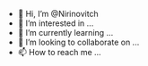 - 👋 Hi, I’m @Nirinovitch
- 👀 I’m interested in ...
- 🌱 I’m currently learning ...
- 💞️ I’m looking to collaborate on ...
- 📫 How to reach me ...

<!---
Nirinovitch/Nirinovitch is a ✨ special ✨ repository because its `README.md` (this file) appears on your GitHub profile.
You can click the Preview link to take a look at your changes.
--->
